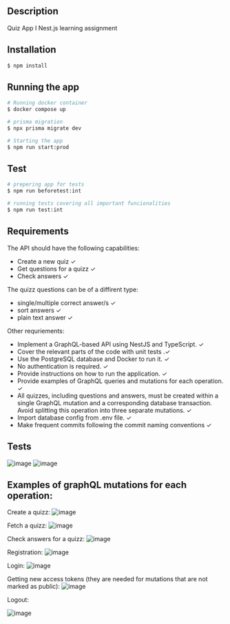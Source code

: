 
## Description
Quiz App I Nest.js learning assignment

## Installation

```bash
$ npm install
```

## Running the app

```bash
# Running docker container
$ docker compose up

# prisma migration
$ npx prisma migrate dev

# Starting the app
$ npm run start:prod
```

## Test

```bash
# prepering app for tests
$ npm run beforetest:int

# running tests covering all important funcionalities
$ npm run test:int

```

## Requirements
The API should have the following capabilities:
  - Create a new quiz ✓
  - Get questions for a quizz ✓
  - Check answers ✓

The quizz questions can be of a diffirent type:
  - single/multiple correct answer/s ✓
  - sort answers ✓
  - plain text answer ✓

Other requriements:
  - Implement a GraphQL-based API using NestJS and TypeScript. ✓
  - Cover the relevant parts of the code with unit tests .✓
  - Use the PostgreSQL database and Docker to run it. ✓
  - No authentication is required. ✓
  - Provide instructions on how to run the application. ✓
  - Provide examples of GraphQL queries and mutations for each operation. ✓
  - All quizzes, including questions and answers, must be created within a single GraphQL mutation and a corresponding database transaction. Avoid splitting this operation into three separate mutations. ✓
  - Import database config from .env file. ✓
  - Make frequent commits following the commit naming conventions ✓


## Tests
![image](https://github.com/wojtekswietojanski/QuizzApp/assets/125148871/5554a93c-00d4-4dd8-8ea7-71bb0abd3526)
![image](https://github.com/wojtekswietojanski/QuizzApp/assets/125148871/fb7e22eb-0cda-4703-8ce9-a26af66e104d)


## Examples of graphQL mutations for each operation:
Create a quizz:
![image](https://github.com/wojtekswietojanski/QuizzApp/assets/125148871/7b4779da-c25d-4503-b517-18d0596f70c6)

Fetch a quizz:
![image](https://github.com/wojtekswietojanski/QuizzApp/assets/125148871/b10563f1-ca96-44c8-bdce-54ab4bb353bd)

Check answers for a quizz:
![image](https://github.com/wojtekswietojanski/QuizzApp/assets/125148871/90d64d8b-c881-4f90-bb45-5b40e0e07a9b)

Registration:
![image](https://github.com/wojtekswietojanski/QuizzApp/assets/125148871/996906b0-f125-426c-8079-30b02fcc2ffd)

Login:
![image](https://github.com/wojtekswietojanski/QuizzApp/assets/125148871/4a96922f-173a-44c1-aeaf-22ff9585d86d)

Getting new access tokens (they are needed for mutations that are not marked as public):
![image](https://github.com/wojtekswietojanski/QuizzApp/assets/125148871/ecc833cd-65e6-4517-b3d1-173293296e94)

Logout:

![image](https://github.com/wojtekswietojanski/QuizzApp/assets/125148871/4174e7d8-eec7-4a60-9369-f07db5a71821)



